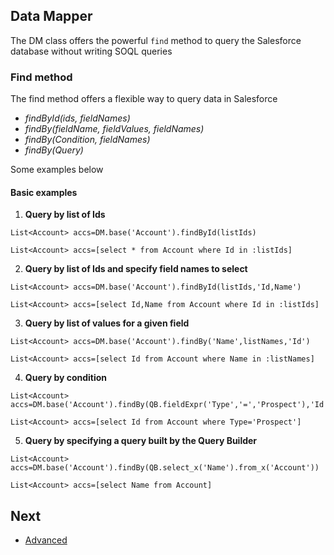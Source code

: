 ## Data Mapper

The DM class offers the powerful ``find`` method to query the Salesforce database without writing SOQL queries 


### Find method

The find method offers a flexible way to query data in Salesforce

* _findById(ids, fieldNames)_
* _findBy(fieldName, fieldValues, fieldNames)_
* _findBy(Condition, fieldNames)_
* _findBy(Query)_

Some examples below

#### Basic examples

1. **Query by list of Ids**

  ```apex
  List<Account> accs=DM.base('Account').findById(listIds)
  ```


  ```apex
  List<Account> accs=[select * from Account where Id in :listIds]
  ```
  
2. **Query by list of Ids and specify field names to select**

  ```apex
  List<Account> accs=DM.base('Account').findById(listIds,'Id,Name')
  ```


  ```apex
  List<Account> accs=[select Id,Name from Account where Id in :listIds]
  ```
  
3. **Query by list of values for a given field**
  
  ```apex
  List<Account> accs=DM.base('Account').findBy('Name',listNames,'Id')
  ```


  ```apex
  List<Account> accs=[select Id from Account where Name in :listNames]
  ```
  
4. **Query by condition**
  
  ```apex
  List<Account> accs=DM.base('Account').findBy(QB.fieldExpr('Type','=','Prospect'),'Id')
  ```


  ```apex
  List<Account> accs=[select Id from Account where Type='Prospect']
  ```

5. **Query by specifying a query built by the Query Builder**
  
  ```apex
  List<Account> accs=DM.base('Account').findBy(QB.select_x('Name').from_x('Account'))
  ```


  ```apex
  List<Account> accs=[select Name from Account]
  ```

## Next

* [Advanced](/docs/advanced/README.md) 
